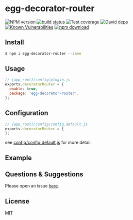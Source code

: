 # egg-decorator-router

[![NPM version][npm-image]][npm-url]
[![build status][travis-image]][travis-url]
[![Test coverage][codecov-image]][codecov-url]
[![David deps][david-image]][david-url]
[![Known Vulnerabilities][snyk-image]][snyk-url]
[![npm download][download-image]][download-url]

[npm-image]: https://img.shields.io/npm/v/egg-decorator-router.svg?style=flat-square
[npm-url]: https://npmjs.org/package/egg-decorator-router
[travis-image]: https://img.shields.io/travis/eggjs/egg-decorator-router.svg?style=flat-square
[travis-url]: https://travis-ci.org/eggjs/egg-decorator-router
[codecov-image]: https://img.shields.io/codecov/c/github/eggjs/egg-decorator-router.svg?style=flat-square
[codecov-url]: https://codecov.io/github/eggjs/egg-decorator-router?branch=master
[david-image]: https://img.shields.io/david/eggjs/egg-decorator-router.svg?style=flat-square
[david-url]: https://david-dm.org/eggjs/egg-decorator-router
[snyk-image]: https://snyk.io/test/npm/egg-decorator-router/badge.svg?style=flat-square
[snyk-url]: https://snyk.io/test/npm/egg-decorator-router
[download-image]: https://img.shields.io/npm/dm/egg-decorator-router.svg?style=flat-square
[download-url]: https://npmjs.org/package/egg-decorator-router

<!--
Description here.
-->

## Install

```bash
$ npm i egg-decorator-router --save
```

## Usage

```js
// {app_root}/config/plugin.js
exports.decoratorRouter = {
  enable: true,
  package: 'egg-decorator-router',
};
```

## Configuration

```js
// {app_root}/config/config.default.js
exports.decoratorRouter = {
};
```

see [config/config.default.js](config/config.default.js) for more detail.

## Example

<!-- example here -->

## Questions & Suggestions

Please open an issue [here](https://github.com/eggjs/egg/issues).

## License

[MIT](LICENSE)
